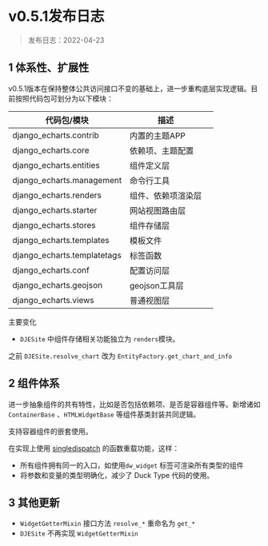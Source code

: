 # v0.5.1发布日志

> 发布日志：2022-04-23



## 1 体系性、扩展性

v0.5.1版本在保持整体公共访问接口不变的基础上，进一步重构底层实现逻辑。目前按照代码包可划分为以下模块：

| 代码包/模块                 | 描述               |      |
| --------------------------- | ------------------ | ---- |
| django_echarts.contrib      | 内置的主题APP      |      |
| django_echarts.core         | 依赖项、主题配置   |      |
| django_echarts.entities     | 组件定义层         |      |
| django_echarts.management   | 命令行工具         |      |
| django_echarts.renders      | 组件、依赖项渲染层 |      |
| django_echarts.starter      | 网站视图路由层     |      |
| django_echarts.stores       | 组件存储层         |      |
| django_echarts.templates    | 模板文件           |      |
| django_echarts.templatetags | 标签函数           |      |
| django_echarts.conf         | 配置访问层         |      |
| django_echarts.geojson      | geojson工具层      |      |
| django_echarts.views        | 普通视图层         |      |

主要变化

- `DJESite` 中组件存储相关功能独立为 `renders`模块。

之前 `DJESite.resolve_chart` 改为 `EntityFactory.get_chart_and_info`

## 2 组件体系

进一步抽象组件的共有特性，比如是否包括依赖项、是否是容器组件等。新增诸如 `ContainerBase` 、`HTMLWidgetBase` 等组件基类封装共同逻辑。

支持容器组件的嵌套使用。

在实现上使用 [singledispatch](https://docs.python.org/3/library/functools.html#functools.singledispatch) 的函数重载功能，这样：

- 所有组件拥有同一的入口，如使用`dw_widget` 标签可渲染所有类型的组件
- 将参数和变量的类型明确化，减少了 Duck Type 代码的使用。

## 3 其他更新

- `WidgetGetterMixin` 接口方法 `resolve_*` 重命名为 `get_*` 
- `DJESite` 不再实现 `WidgetGetterMixin`

